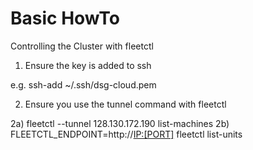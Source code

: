 Basic HowTo
====

Controlling the Cluster with fleetctl

1) Ensure the key is added to ssh 

e.g.  ssh-add ~/.ssh/dsg-cloud.pem 

2) Ensure you use the tunnel command with fleetctl

2a) fleetctl --tunnel 128.130.172.190 list-machines
2b) FLEETCTL_ENDPOINT=http://<IP:[PORT]> fleetctl list-units

